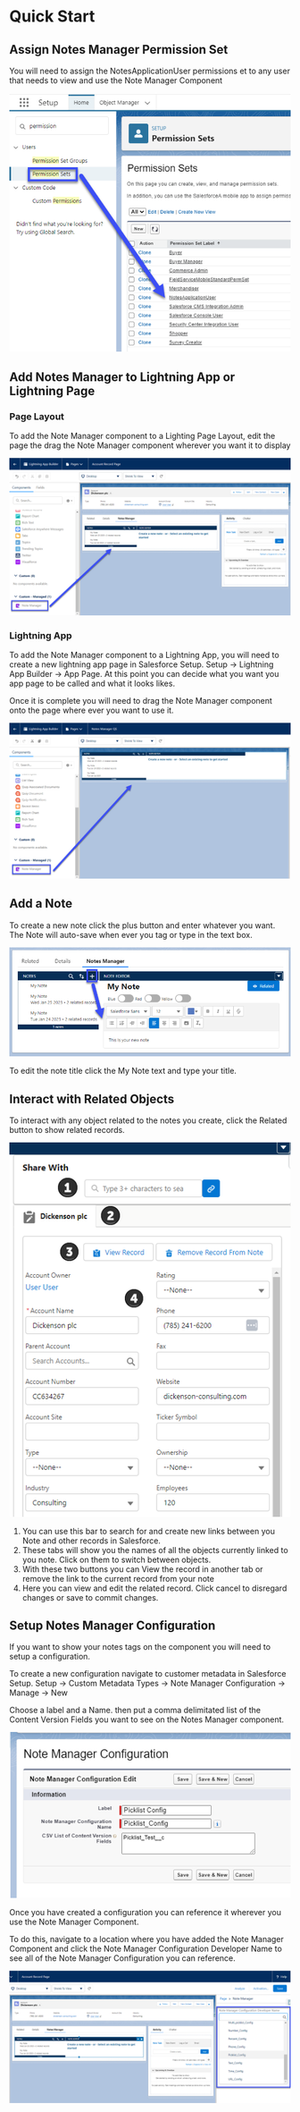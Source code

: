 # Quick Start

## Assign Notes Manager Permission Set

You will need to assign the NotesApplicationUser permissions et to any user that needs to view and use the Note Manager Component

![Quick Start Permission Set Assingment](images/qs-permissionset-1.png)

## Add Notes Manager to Lightning App or Lightning Page

### Page Layout

To add the Note Manager component to a Lighting Page Layout, edit the page the drag the Note Manager component wherever you want it to display

![Quick Start Component Setup PL](images/qs-setupcomponent-pl-1.png)

### Lightning App

To add the Note Manager component to a Lightning App, you will need to create a new lightning app page in Salesforce Setup. Setup -> Lightning App Builder -> App Page.  At this point you can decide what you want you app page to be called and what it looks likes. 

Once it is complete you will need to drag the Note Manager component onto the page where ever you want to use it. 

![Quick Start Component Setup Lightning App](images/qs-setupcomponent-la-1.png)

## Add a Note 

To create a new note click the plus button and enter whatever you want. The Note will auto-save when ever you tag or type in the text box.

![Quick Start New Note Creation](images/qs-newnote-1.png)

To edit the note title click the My Note text and type your title.

## Interact with Related Objects

To interact with any object related to the notes you create, click the Related button to show related records.

![Quick Start Related Object UI](images/qs-objectinteract-ui-1.png)

1. You can use this bar to search for and create new links between you Note and other records in Salesforce.
1. These tabs will show you the names of all the objects currently linked to you note. Click on them to switch between objects.
1. With these two buttons you can View the record in another tab or remove the link to the current record from your note
1. Here you can view and edit the related record. Click cancel to disregard changes or save to commit changes.

## Setup Notes Manager Configuration

If you want to show your notes tags on the component you will need to setup a configuration.

To create a new configuration navigate to customer metadata in Salesforce Setup. Setup -> Custom Metadata Types -> Note Manager Configuration -> Manage -> New

Choose a label and a Name. then put a comma delimitated list of the Content Version Fields you want to see on the Notes Manager component. 

![Quick Start Configuration Fields](images/qs-configuration-fields-1.png)

Once you have created a configuration you can reference it wherever you use the Note Manager Component.

To do this, navigate to a location where you have added the Note Manager Component and click the Note Manager Configuration Developer Name to see all of the Note Manager Configuration you can reference.

![Quick Start Configuration Design](images/qs-configuration-design-1.png)